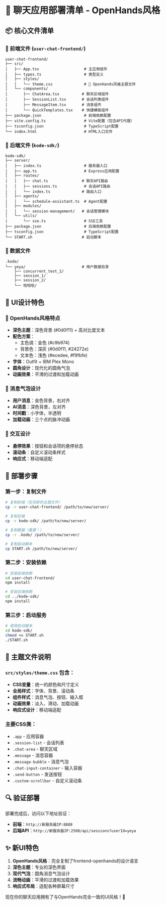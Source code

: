 # 🎨 聊天应用部署清单 - OpenHands风格

## 📦 核心文件清单

### 🎯 前端文件 (`user-chat-frontend/`)
```
user-chat-frontend/
├── src/
│   ├── App.tsx                    # 主应用组件
│   ├── types.ts                   # 类型定义
│   ├── styles/
│   │   └── theme.css              # 🎨 OpenHands风格主题文件
│   └── components/
│       ├── ChatArea.tsx          # 聊天区域组件
│       ├── SessionList.tsx       # 会话列表组件
│       ├── MessageItem.tsx       # 消息组件
│       └── QuickTemplates.tsx    # 快捷模板组件
├── package.json                   # 前端依赖配置
├── vite.config.ts                 # Vite配置（包含API代理）
├── tsconfig.json                  # TypeScript配置
└── index.html                     # HTML入口文件
```

### 🔧 后端文件 (`kode-sdk/`)
```
kode-sdk/
├── server/
│   ├── index.ts                   # 服务器入口
│   ├── app.ts                     # Express应用配置
│   ├── routes/
│   │   ├── chat.ts               # 聊天API路由
│   │   ├── sessions.ts            # 会话API路由
│   │   └── index.ts              # 路由入口
│   ├── agents/
│   │   └── schedule-assistant.ts  # Agent配置
│   ├── modules/
│   │   └── session-management/   # 会话管理模块
│   └── utils/
│       └── sse.ts                 # SSE工具
├── package.json                   # 后端依赖配置
├── tsconfig.json                  # TypeScript配置
└── START.sh                      # 启动脚本
```

### 💾 数据文件
```
.kode/
└── yeya/                         # 用户数据目录
    ├── concurrent_test_2/
    ├── session_1/
    ├── session_2/
    └── 哈哈哈/
```

## 🎨 UI设计特色

### 🌟 OpenHands风格特点
- **深色主题**：深色背景 (#0d0f11) + 高对比度文本
- **配色方案**：
  - 主色调：金色 (#c9b974)
  - 背景色：深灰 (#0d0f11, #24272e)
  - 文本色：浅色 (#ecedee, #f9fbfe)
- **字体**：Outfit + IBM Plex Mono
- **圆角设计**：现代化的圆角气泡
- **动画效果**：平滑的过渡和加载动画

### 💬 消息气泡设计
- **用户消息**：金色背景，右对齐
- **AI消息**：深色背景，左对齐
- **时间戳**：小字体，半透明
- **加载动画**：三个点的脉冲动画

### 🎯 交互设计
- **悬停效果**：按钮和会话项的悬停状态
- **滚动条**：自定义滚动条样式
- **响应式**：移动端适配

## 🚀 部署步骤

### 第一步：复制文件
```bash
# 复制前端（包含新的主题文件）
cp -r user-chat-frontend/ /path/to/new/server/

# 复制后端
cp -r kode-sdk/ /path/to/new/server/

# 复制数据（重要！）
cp -r .kode/ /path/to/new/server/

# 复制启动脚本
cp START.sh /path/to/new/server/
```

### 第二步：安装依赖
```bash
# 安装前端依赖
cd user-chat-frontend/
npm install

# 安装后端依赖
cd ../kode-sdk/
npm install
```

### 第三步：启动服务
```bash
# 使用启动脚本
cd kode-sdk/
chmod +x START.sh
./START.sh
```

## 🎨 主题文件说明

### `src/styles/theme.css` 包含：
- **CSS变量**：统一的颜色和尺寸定义
- **全局样式**：字体、背景、滚动条
- **组件样式**：消息气泡、按钮、输入框
- **动画效果**：淡入、滑动、加载动画
- **响应式设计**：移动端适配

### 主要CSS类：
- `.app` - 应用容器
- `.session-list` - 会话列表
- `.chat-area` - 聊天区域
- `.message` - 消息容器
- `.message-bubble` - 消息气泡
- `.chat-input-container` - 输入容器
- `.send-button` - 发送按钮
- `.custom-scrollbar` - 自定义滚动条

## 🔍 验证部署

部署完成后，访问以下地址验证：
- **前端**：`http://新服务器IP:8888`
- **后端API**：`http://新服务器IP:2500/api/sessions?userId=yeya`

## ✨ 新UI特色

1. **OpenHands风格**：完全复制了frontend-openhands的设计语言
2. **深色主题**：专业的深色界面
3. **现代气泡**：圆角消息气泡设计
4. **流畅动画**：平滑的过渡和加载效果
5. **响应式布局**：适配各种屏幕尺寸

现在你的聊天应用拥有了与OpenHands完全一致的UI风格！🎉
